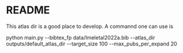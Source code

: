 # README

This atlas dir is a good place to develop. A commannd one can use is

python main.py --bibtex_fp data/Imeletal2022a.bib --atlas_dir outputs/default_atlas_dir --target_size 100 --max_pubs_per_expand 20
